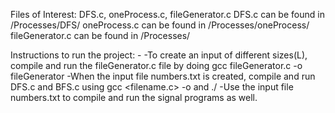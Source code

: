 Files of Interest: DFS.c, oneProcess.c, fileGenerator.c
	DFS.c can be found in /Processes/DFS/
	oneProcess.c can be found in /Processes/oneProcess/
	fileGenerator.c can be found in /Processes/

Instructions to run the project: -
	-To create an input of different sizes(L), compile and run the fileGenerator.c file by doing gcc fileGenerator.c -o fileGenerator
	-When the input file numbers.txt is created, compile and run DFS.c and BFS.c using gcc <filename.c> -o <exe> and ./<exe>
	-Use the input file numbers.txt to compile and run the signal programs as well.
